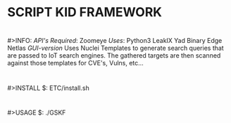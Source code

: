 #
#	SCRIPT KID FRAMEWORK


#
#>INFO:
   *API's Required*: Zoomeye		*Uses*: Python3
		     LeakIX			Yad
		     Binary Edge
		     Netlas
   *GUI-version*
    Uses Nuclei Templates to generate search queries that are passed to IoT
    search engines. The gathered targets are then scanned against those templates
    for CVE's, Vulns, etc...
#
#>INSTALL
   $: ETC/install.sh




#
#>USAGE
   $: ./GSKF


